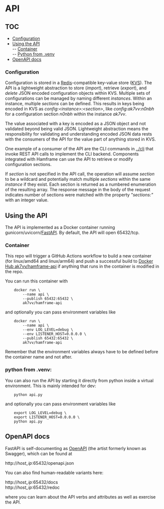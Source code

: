 # API

## TOC

- [Configuration](#configuration)
- [Using the API](#using-the-api)\
-- [Container](#container)\
-- [Python from .venv](#python-from-venv)
- [OpenAPI docs](#openapi-docs)

### Configuration 

Configuration is stored in a [Redis](redis.io)-compatible key-value store ([KVS](https://en.wikipedia.org/wiki/Key%E2%80%93value_database)).  The API is a lightweight abstraction to store (_import_), retrieve (_export_), and _delete_ JSON encoded configuration objects within KVS. Multiple sets of configurations can be managed by naming different _instances_.  Within an instance, multiple _sections_ can be defined.  This results in keys being encoded in KVS as _config:\<instance\>:\<section\>_, like _config_:_ak7vv_:_n0nbh_ for a configuration section _n0nbh_ within the instance _ak7vv_.

The value associated with a key is encoded as a JSON object and not validated beyond being valid JSON.  Lightweight abstraction means the responsibility for validating and understanding encoded JSON data rests with the consumers of the API for the value part of anything stored in KVS.

One example of a consumer of the API are the CLI commands in [../cli](../cli) that invoke REST API calls to implement the CLI backend.  Components integrated with Hamframe can use the API to retrieve or modify configuration sections.

If _section_ is not specified in the API call, the operation will assume _section_ to be a wildcard and potentially match multiple _sections_ within the same _instance_ if they exist. Each section is returned as a numbered enumeration of the resulting array.  The response message in the body of the request indicates number of sections were matched with the property _"sections:"_ with an integer value.

## Using the API

The API is implemented as a Docker container running gunicorn/uvicorn/[FastAPI](https://fastapi.tiangolo.com/).  By default, the API will open 65432/tcp. 


### Container

This repo will trigger a GitHub Actions workflow to build a new container (for linux/amd64 and linux/arm64) and push a successful build to [Docker Hub ak7vv/hamframe-api](https://hub.docker.com/r/ak7vv/hamframe-api) if anything that runs in the container is modified in the repo.

You can run this container with

```shell
    docker run \
        --name api \
        --publish 65432:65432 \
        ak7vv/hamframe-api
```

and optionally you can pass environment variables like

```shell
    docker run \
        --name api \
        --env LOG_LEVEL=debug \
        --env LISTENER_HOST=0.0.0.0 \
        --publish 65432:65432 \
        ak7vv/hamframe-api
```

Remember that the environment variables always have to be defined before the container name and not after.

### python from .venv:

You can also run the API by starting it directly from python inside a virtual environment.  This is mainly intended for dev:

```shell
    python api.py
```

and optionally you can pass environment variables like

```shell
    export LOG_LEVEL=debug \
    export LISTENER_HOST=0.0.0.0 \
    python api.py
```

## OpenAPI docs

FastAPI is self-documenting as [OpenAPI](https://www.openapis.org/) (the artist formerly known as Swagger), which can be found at

http://_host_ip_:65432/openapi.json

You can also find human-readable variants here:

http://_host_ip_:65432/docs\
http://_host_ip_:65432/redoc

where you can learn about the API verbs and attributes as well as exercise the API.
